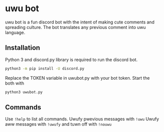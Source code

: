 # uwu bot

uwu bot is a fun discord bot with the intent of making cute comments and spreading culture. The bot translates any previous comment into uwu language. 

## Installation

Python 3 and discord.py library is required to run the discord bot.

```bash
python3 -m pip install -U discord.py
```

Replace the TOKEN variable in uwubot.py with your bot token.
Start the both with 

```bash
python3 uwubot.py
```

## Commands
Use 
```!help```
to list all commands.
Uwufy pwevious messages with
```!uwu```
Uwufy aww messages with
```!uwufy```
and tuwn off with
```!nouwu```

